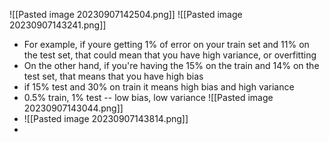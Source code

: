  ![[Pasted image 20230907142504.png]]
 ![[Pasted image 20230907143241.png]]
 - For example, if youre getting 1% of error on your train set and 11% on the test set, that could mean that you have high variance, or overfitting
 - On the other hand, if you're having the 15% on the train and 14% on the test set, that means that you have high bias
 - if 15% test and 30% on train it means high bias and high variance
 - 0.5% train, 1% test -- low bias, low variance
 ![[Pasted image 20230907143044.png]]
 - ![[Pasted image 20230907143814.png]]
 - 